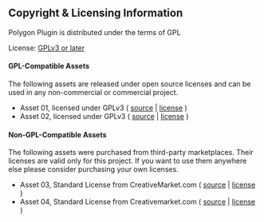 ## Copyright & Licensing Information

Polygon Plugin is distributed under the terms of GPL

License: [GPLv3 or later](https://choosealicense.com/licenses/gpl-3.0)

#### GPL-Compatible Assets

The following assets are released under open source licenses and can be used in any non-commercial or commercial project.

- Asset 01, licensed under GPLv3 ( [source](#) | [license](#) )
- Asset 02, licensed under GPLv3 ( [source](#) | [license](#) )

#### Non-GPL-Compatible Assets

The following assets were purchased from third-party marketplaces. Their licenses are valid only for this project. If you want to use them anywhere else please consider purchasing your own licenses.

- Asset 03, Standard License from CreativeMarket.com ( [source](#) | [license](#) )
- Asset 04, Standard License from Creativemarket.com ( [source](#) | [license](#) )

